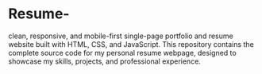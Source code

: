 # Resume-
 clean, responsive, and mobile-first single-page portfolio and resume website built with HTML, CSS, and JavaScript. This repository contains the complete source code for my personal resume webpage, designed to showcase my skills, projects, and professional experience.
